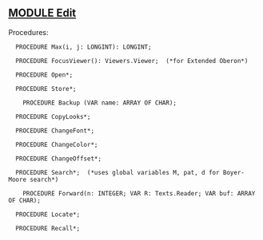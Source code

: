 
## [MODULE Edit](https://github.com/io-core/Edit/blob/main/Edit.Mod)

Procedures:

```
  PROCEDURE Max(i, j: LONGINT): LONGINT;
```
```
  PROCEDURE FocusViewer(): Viewers.Viewer;  (*for Extended Oberon*)
```
```
  PROCEDURE Open*;
```
```
  PROCEDURE Store*;
```
```
    PROCEDURE Backup (VAR name: ARRAY OF CHAR);
```
```
  PROCEDURE CopyLooks*;
```
```
  PROCEDURE ChangeFont*;
```
```
  PROCEDURE ChangeColor*;
```
```
  PROCEDURE ChangeOffset*;
```
```
  PROCEDURE Search*;  (*uses global variables M, pat, d for Boyer-Moore search*)
```
```
    PROCEDURE Forward(n: INTEGER; VAR R: Texts.Reader; VAR buf: ARRAY OF CHAR);
```
```
  PROCEDURE Locate*;
```
```
  PROCEDURE Recall*;
```
